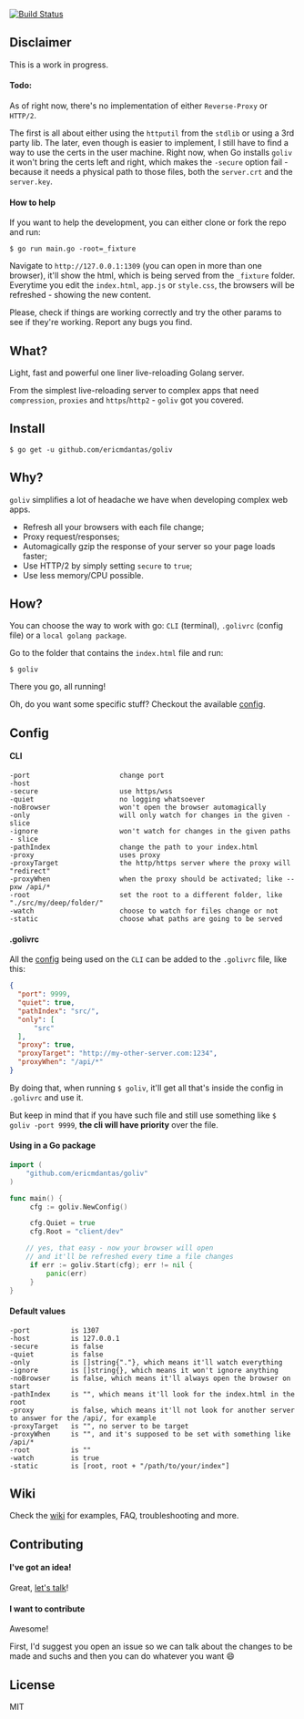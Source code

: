 [![Build Status](https://travis-ci.org/ericmdantas/goliv.svg?branch=master)](https://travis-ci.org/ericmdantas/goliv)

## Disclaimer

This is a work in progress.

#### Todo:

As of right now, there's no implementation of either `Reverse-Proxy` or `HTTP/2`.

The first is all about either using the `httputil` from the `stdlib` or using a 3rd party lib. 
The later, even though is easier to implement, I still have to find a way to use the certs in the user machine. 
Right now, when Go installs `goliv` it won't bring the certs left and right, which makes the `-secure` option fail - 
because it needs a physical path to those files, both the `server.crt` and the `server.key`.


#### How to help

If you want to help the development, you can either clone or fork the repo and run:

```shell
$ go run main.go -root=_fixture
```

Navigate to `http://127.0.0.1:1309` (you can open in more than one browser), it'll show the html, 
which is being served from the `_fixture` folder. Everytime you edit the `index.html`, `app.js` or `style.css`, 
the browsers will be refreshed - showing the new content.

Please, check if things are working correctly and try the other params to see if they're working. Report any bugs you find.



## What?

Light, fast and powerful one liner live-reloading Golang server.

From the simplest live-reloading server to complex apps that need `compression`, `proxies` and `https`/`http2` - `goliv` got you covered.


## Install

```shell
$ go get -u github.com/ericmdantas/goliv
```


## Why?

`goliv` simplifies a lot of headache we have when developing complex web apps. 

- Refresh all your browsers with each file change;
- Proxy request/responses;
- Automagically gzip the response of your server so your page loads faster;
- Use HTTP/2 by simply setting `secure` to `true`;
- Use less memory/CPU possible.


## How?

You can choose the way to work with go: `CLI` (terminal), `.golivrc` (config file) or a `local golang package`.

Go to the folder that contains the `index.html` file and run:

```shell
$ goliv
```

There you go, all running!

Oh, do you want some specific stuff? Checkout the available <a href="#config">config</a>.


## Config

#### CLI


```
-port                      change port
-host
-secure                    use https/wss
-quiet                     no logging whatsoever
-noBrowser                 won't open the browser automagically
-only                      will only watch for changes in the given - slice
-ignore                    won't watch for changes in the given paths - slice
-pathIndex                 change the path to your index.html
-proxy                     uses proxy
-proxyTarget               the http/https server where the proxy will "redirect"
-proxyWhen                 when the proxy should be activated; like --pxw /api/*
-root                      set the root to a different folder, like "./src/my/deep/folder/"
-watch                     choose to watch for files change or not
-static                    choose what paths are going to be served
```


#### .golivrc

All the <a href="#config">config</a> being used on the `CLI` can be added to the `.golivrc` file, like this:

```json
{
  "port": 9999,
  "quiet": true,
  "pathIndex": "src/",
  "only": [
      "src"
  ],
  "proxy": true,
  "proxyTarget": "http://my-other-server.com:1234",
  "proxyWhen": "/api/*"
}
```

By doing that, when running `$ goliv`, it'll get all that's inside the config in `.golivrc` and use it.

But keep in mind that if you have such file and still use something like `$ goliv -port 9999`, **the cli will have priority** over the file.


#### Using in a Go package

```go
import (
    "github.com/ericmdantas/goliv"
)

func main() {
     cfg := goliv.NewConfig()

     cfg.Quiet = true
     cfg.Root = "client/dev"

    // yes, that easy - now your browser will open 
    // and it'll be refreshed every time a file changes
     if err := goliv.Start(cfg); err != nil {
         panic(err)
     }
}
```

#### Default values

```
-port          is 1307
-host          is 127.0.0.1
-secure        is false
-quiet         is false
-only          is []string{"."}, which means it'll watch everything
-ignore        is []string{}, which means it won't ignore anything
-noBrowser     is false, which means it'll always open the browser on start
-pathIndex     is "", which means it'll look for the index.html in the root
-proxy         is false, which means it'll not look for another server to answer for the /api/, for example
-proxyTarget   is "", no server to be target
-proxyWhen     is "", and it's supposed to be set with something like /api/*
-root          is ""
-watch         is true
-static        is [root, root + "/path/to/your/index"]
```


## Wiki

Check the [wiki](https://github.com/ericmdantas/goliv/wiki) for examples, FAQ, troubleshooting and more.

## Contributing

#### I've got an idea!

Great, [let's talk](https://github.com/ericmdantas/goliv/issues/new)!

#### I want to contribute

Awesome!

First, I'd suggest you open an issue so we can talk about the changes to be made and suchs and then you can do whatever you want :smile:

## License

MIT
